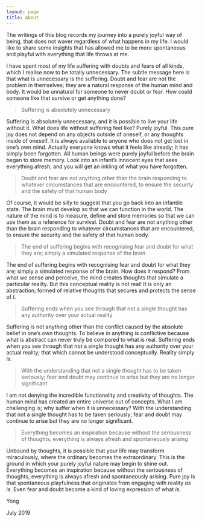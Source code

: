 ```yaml
---
layout: page
title: About
---
```


The writings of this blog records my journey into a purely joyful way of being, that does not waver regardless of what happens in my life. I would like to share some insights that has allowed me to be more spontaneous and playful with everything that life throws at me.

I have spent most of my life suffering with doubts and fears of all kinds, which I realise now to be totally unnecessary. The subtle message here is that what is unnecessary is the suffering. Doubt and fear are not the problem in themselves; they are a natural response of the human mind and body. It would be unnatural for someone to never doubt or fear. How could someone like that survive or get anything done? 

> Suffering is absolutely unnecessary

Suffering is absolutely unnecessary, and it is possible to live your life without it. What does life without suffering feel like? Purely joyful. This pure joy does not depend on any objects outside of oneself, or any thoughts inside of oneself. It is always available to anyone who does not get lost in one’s own mind. Actually everyone knows what it feels like already; it has simply been forgotten. All human beings were purely joyful before the brain began to store memory. Look into an infant’s innocent eyes that sees everything afresh, and you will get an inkling of what you have forgotten.

> Doubt and fear are not anything other than the brain responding to whatever circumstances that are encountered, to ensure the security and the safety of that human body

Of course, it would be silly to suggest that you go back into an infantile state. The brain must develop so that we can function in the world. The nature of the mind is to measure, define and store memories so that we can use them as a reference for survival. Doubt and fear are not anything other than the brain responding to whatever circumstances that are encountered, to ensure the security and the safety of that human body. 

> The end of suffering begins with recognising fear and doubt for what they are; simply a simulated response of the brain 

The end of suffering begins with recognising fear and doubt for what they are; simply a simulated response of the brain. How does it respond? From what we sense and perceive, the mind creates thoughts that simulate a particular reality. But this conceptual reality is not real! It is only an abstraction; formed of relative thoughts that secures and protects the sense of *I*. 

> Suffering ends when you see through that not a single thought has any authority over your actual reality

Suffering is not anything other than the conflict caused by the absolute belief in one’s own thoughts. To believe in anything is conflictive because what is abstract can never truly be compared to what is real. Suffering ends when you see through that not a single thought has any authority over your actual reality; that which cannot be understood conceptually. Reality simply *is*.

> With the understanding that not a single thought has to be taken seriously; fear and doubt may continue to arise but they are no longer significant

I am not denying the incredible functionality and creativity of thoughts. The human mind has created an entire universe out of concepts. What I am challenging is; why suffer when it is unnecessary? With the understanding that not a single thought has to be taken seriously; fear and doubt may continue to arise but they are no longer significant. 

> Everything becomes an inspiration because without the seriousness of thoughts, everything is always afresh and spontaneously arising

Unbound by thoughts, it is possible that your life may transform miraculously, where the ordinary becomes the extraordinary. This is the ground in which your purely joyful nature may begin to shine out. Everything becomes an inspiration because without the seriousness of thoughts, everything is always afresh and spontaneously arising. Pure joy is that spontaneous playfulness that originates from engaging with reality *as is*. Even fear and doubt become a kind of loving expression of what *is*.

Yong 

July 2019
